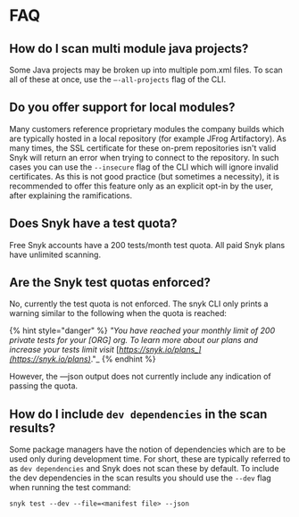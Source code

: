# FAQ

## **How do I scan multi module java projects?** <a id="de2589f9-2a2d-47c5-acc4-e6e13b163b71"></a>

Some Java projects may be broken up into multiple pom.xml files. To scan all of these at once, use the `—-all-projects` flag of the CLI.

## Do you offer support for local modules? <a id="25465972-e24e-4b43-ab73-c69b27535427"></a>

Many customers reference proprietary modules the company builds which are typically hosted in a local repository \(for example JFrog Artifactory\). As many times, the SSL certificate for these on-prem repositories isn't valid Snyk will return an error when trying to connect to the repository. In such cases you can use the `--insecure` flag of the CLI which will ignore invalid certificates. As this is not good practice \(but sometimes a necessity\), it is recommended to offer this feature only as an explicit opt-in by the user, after explaining the ramifications.

## **Does Snyk have a test quota?** <a id="39572c2f-bb72-4b12-a6cd-8fd1a2fc1650"></a>

Free Snyk accounts have a 200 tests/month test quota. All paid Snyk plans have unlimited scanning.

## **Are the Snyk test quotas enforced?** <a id="83b6c566-7413-4ff8-adc1-fb27d29f5954"></a>

No, currently the test quota is not enforced. The snyk CLI only prints a warning similar to the following when the quota is reached:

{% hint style="danger" %}
_"You have reached your monthly limit of 200 private tests for your \[ORG\] org. To learn more about our plans and increase your tests limit visit_ [_https://snyk.io/plans_](https://snyk.io/plans)_."_
{% endhint %}

However, the —json output does not currently include any indication of passing the quota.

## How do I include `dev dependencies` in the scan results? <a id="f604610f-b039-43ee-8dfe-5609f0cabfd1"></a>

Some package managers have the notion of dependencies which are to be used only during development time. For short, these are typically referred to as `dev dependencies` and Snyk does not scan these by default. To include the dev dependencies in the scan results you should use the `--dev` flag when running the test command:

`snyk test --dev --file=<manifest file> --json`

